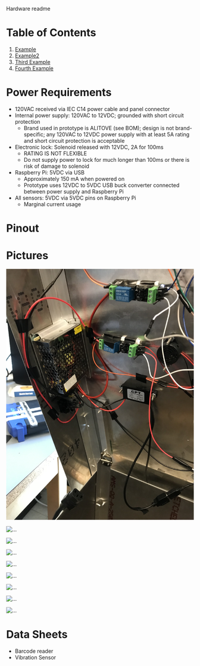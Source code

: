 Hardware readme

# Table of Contents
1. [Example](#example)
2. [Example2](#example2)
3. [Third Example](#third-example)
4. [Fourth Example](#fourth-examplehttpwwwfourthexamplecom)

# Power Requirements
* 120VAC received via IEC C14 power cable and panel connector
* Internal power supply: 120VAC to 12VDC; grounded with short circuit protection
  * Brand used in prototype is ALITOVE (see BOM); design is not brand-specific; any 120VAC to 12VDC power supply with at least 5A rating and short circuit protection is acceptable
* Electronic lock: Solenoid released with 12VDC, 2A for 100ms
  * RATING IS NOT FLEXIBLE
  * Do not supply power to lock for much longer than 100ms or there is risk of damage to solenoid
* Raspberry Pi: 5VDC via USB
  * Approximately 150 mA when powered on
  * Prototype uses 12VDC to 5VDC USB buck converter connected between power supply and Raspberry Pi
* All sensors: 5VDC via 5VDC pins on Raspberry Pi
  * Marginal current usage

# Pinout

# Pictures
![...](boxi/images/Interior_PS_Relays_Alarm.jpg)

![...](/images/Interior_Pi_VibrationSensor.jpg)

![...](/images/Interior_BarcodeScanner.jpg)

![...](/images/Interior_All.jpg)

![...](/images/Exterior_Rear.jpg)

![...](/images/Exterior_Opened.jpg)

![...](/images/Exterior_LCD.jpg)

![...](/images/Exterior_Isometric.jpg)

![...](/images/Exterior_Closed.jpg)

# Data Sheets
* Barcode reader
* Vibration Sensor
